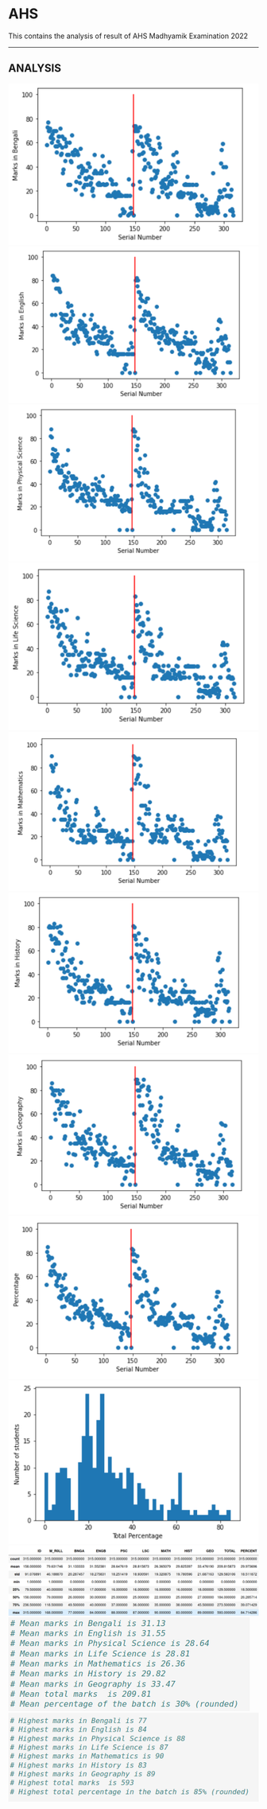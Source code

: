 # AHS
This contains the analysis of result of AHS Madhyamik Examination 2022

<hr>

## ANALYSIS

<img src = "Demo/Screenshot from 2022-08-02 03-44-51.png">
<img src = "Demo/Screenshot from 2022-08-02 03-44-44.png">
<img src = "Demo/Screenshot from 2022-08-02 03-44-37.png">
<img src = "Demo/Screenshot from 2022-08-02 03-44-23.png">
<img src = "Demo/Screenshot from 2022-08-02 03-44-15.png">
<img src = "Demo/Screenshot from 2022-08-02 03-44-07.png">
<img src = "Demo/Screenshot from 2022-08-02 03-43-53.png">
<img src = "Demo/Screenshot from 2022-08-02 03-43-39.png">
<img src = "Demo/Screenshot from 2022-08-02 03-43-29.png">
<img src = "Demo/Screenshot from 2022-08-02 03-37-17.png">
<img src = "Demo/Screenshot from 2022-08-02 03-43-20.png">
<img src = "Demo/Screenshot from 2022-08-02 03-43-12.png">
